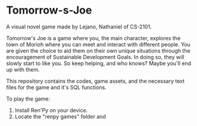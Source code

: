 # Tomorrow-s-Joe
A visual novel game made by Lejano, Nathaniel of CS-2101.

Tomorrow's Joe is a game where you, the main character, explores the town of Morioh where you can meet and interact with different people.
You are given the choice to aid them on their own unique situations through the encouragement of Sustainable Development Goals.
In doing so, they will slowly start to like you. So keep helping, and who knows? Maybe you'll end up with them.

This repository contains the codes, game assets, and the necessary text files for the game and it's SQL functions.

To play the game:
1. Install Ren'Py on your device.
2. Locate the "renpy games" folder and 
